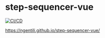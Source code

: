 # step-sequencer-vue

[![CI/CD](https://github.com/ngentili/step-sequencer-vue/actions/workflows/actions.yml/badge.svg?branch=master)](https://github.com/ngentili/step-sequencer-vue/actions/workflows/actions.yml)

https://ngentili.github.io/step-sequencer-vue/
